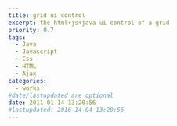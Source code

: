 ```yaml
---
title: grid ui control
excerpt: the html+js+java ui control of a grid
priority: 0.7
tags:
  - Java
  - Javascript
  - Css
  - HTML
  - Ajax
categories:
  - works
#date/lastupdated are optional
date: 2011-01-14 13:20:56
#lastupdated: 2016-14-04 13:20:56
---
```

